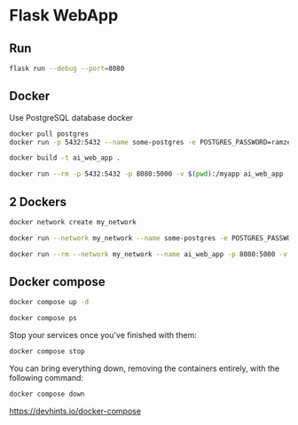 # Flask WebApp

## Run

```bash
flask run --debug --port=8080
```

## Docker

Use PostgreSQL database docker

```bash
docker pull postgres
docker run -p 5432:5432 --name some-postgres -e POSTGRES_PASSWORD=ramze_akbar_agha -e POSTGRES_USER=akbar_agha -e POSTGRES_DB=database_akbar_agha -d postgres
```

```bash
docker build -t ai_web_app .
```

```bash
docker run --rm -p 5432:5432 -p 8080:5000 -v $(pwd):/myapp ai_web_app
```

## 2 Dockers

```bash
docker network create my_network
```

```bash
docker run --network my_network --name some-postgres -e POSTGRES_PASSWORD=ramze_akbar_agha -e POSTGRES_USER=akbar_agha -e POSTGRES_DB=database_akbar_agha -d postgres
```

```bash
docker run --rm --network my_network --name ai_web_app -p 8080:5000 -v $(pwd):/myapp ai_web_app
```

## Docker compose

```bash
docker compose up -d
```

```bash
docker compose ps
```

Stop your services once you've finished with them:

```bash
docker compose stop
```

You can bring everything down, removing the containers entirely, with the following command:

```bash
docker compose down
```

<https://devhints.io/docker-compose>
